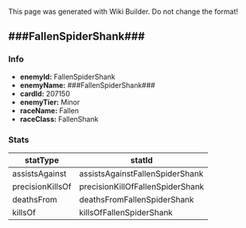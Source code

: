 <span class="wiki-builder">This page was generated with Wiki Builder. Do not change the format!</span>

## ###FallenSpiderShank###
### Info
* **enemyId:** FallenSpiderShank
* **enemyName:** ###FallenSpiderShank###
* **cardId:** 207150
* **enemyTier:** Minor
* **raceName:** Fallen
* **raceClass:** FallenShank

### Stats
statType | statId
-------- | ------
assistsAgainst | assistsAgainstFallenSpiderShank
precisionKillsOf | precisionKillOfFallenSpiderShank
deathsFrom | deathsFromFallenSpiderShank
killsOf | killsOfFallenSpiderShank

